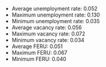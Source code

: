 
* Average unemployment rate: 0.052 
* Maximum unemployment rate: 0.130 
* Minimum unemployment rate: 0.035 
* Average vacancy rate: 0.056 
* Maximum vacancy rate: 0.072 
* Minimum vacancy rate: 0.034 
* Average FERU: 0.051 
* Maximum FERU: 0.067 
* Minimum FERU: 0.040 

